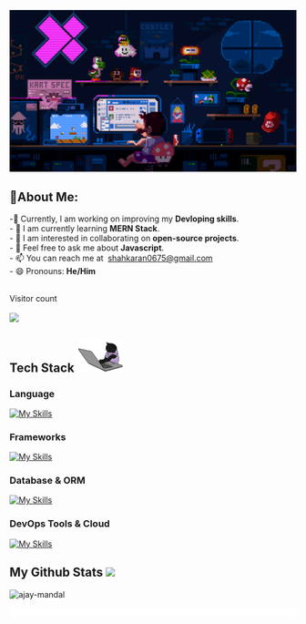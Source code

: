 ![Github readme banner](https://github.com/ajay-mandal/ajay-mandal/blob/65e60f8c7ada091df0041030455e984f5b23cef3/badges/225813708-98b745f2-7d22-48cf-9150-083f1b00d6c9.gif)
## 👋About Me:

-🔭 Currently, I am working on improving my **Devloping skills**.<br>- 🌱 I am currently learning **MERN Stack**.<br>- 👯 I am interested in collaborating on **open-source projects**.<br>- 💬 Feel free to ask me about **Javascript**.<br>- 📫 You can reach me at &nbsp;shahkaran0675@gmail.com<br>- 😄 Pronouns: **He/Him**<br><br>

<p align="left">
  <p>Visitor count</b></br>
  <br>
  <a style="" href="https://github.com/karanshah675">
  <img src="https://profile-counter.glitch.me/karanshah675/count.svg" />
  </a>
</p>


## Tech Stack <img src = "https://github.com/ajay-mandal/ajay-mandal/blob/2dcbdc4abcd89dfca1ec2b174239cd7ff9f66593/badges/243199547-42077049-1939-493e-9a19-47ca5db36643.gif" width="80">

<h3>Language</h3>

[![My Skills](https://skillicons.dev/icons?i=ts,js,html,css,java,c++,c)](https://skillicons.dev)

<h3>Frameworks</h3>

[![My Skills](https://skillicons.dev/icons?i=bootstrap)](https://skillicons.dev)

<h3>Database & ORM</h3>

[![My Skills](https://skillicons.dev/icons?i=mysql)](https://skillicons.dev)

<h3>DevOps Tools & Cloud</h3>

[![My Skills](https://skillicons.dev/icons?i=git)](https://skillicons.dev)

 

## My Github Stats <img src='https://media1.giphy.com/media/du3J3cXyzhj75IOgvA/giphy.gif?cid=ecf05e47x2g034i9pzwtzzsd3xgg2w9nr94t4tflbbgo3008&rid=giphy.gif' width="30">   
<img src="https://github-readme-streak-stats.herokuapp.com/?user=ajay-mandal&theme=modern-lilac2" alt="ajay-mandal" />
  &nbsp;&nbsp;


![Readme Finish](https://github.com/ajay-mandal/ajay-mandal/blob/65e60f8c7ada091df0041030455e984f5b23cef3/badges/212284100-561aa473-3905-4a80-b561-0d28506553ee.gif)
